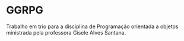 # GGRPG
Trabalho em trio para a disciplina de Programação orientada a objetos ministrada pela professora Gisele Alves Santana.
